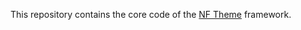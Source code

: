This repository contains the core code of the [NF Theme](https://github.com/nf-theme/theme) framework.
